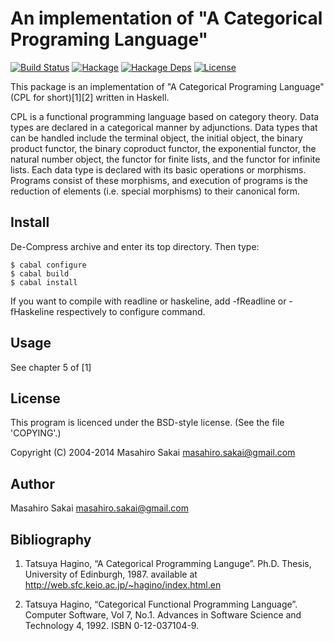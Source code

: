 An implementation of "A Categorical Programing Language"
========================================================

[![Build Status](https://github.com/msakai/cpl/actions/workflows/build.yaml/badge.svg)](https://github.com/msakai/cpl/actions/workflows/build.yaml)
[![Hackage](https://img.shields.io/hackage/v/CPL.svg)](https://hackage.haskell.org/package/CPL)
[![Hackage Deps](https://img.shields.io/hackage-deps/v/CPL.svg)](https://packdeps.haskellers.com/feed?needle=CPL)
[![License](https://img.shields.io/badge/License-BSD%203--Clause-blue.svg)](https://opensource.org/licenses/BSD-3-Clause)

This package is an implementation of "A Categorical Programing Language"
(CPL for short)[1][2] written in Haskell.

CPL is a functional programming language based on category
theory. Data types are declared in a categorical manner by
adjunctions. Data types that can be handled include the terminal
object, the initial object, the binary product functor, the binary
coproduct functor, the exponential functor, the natural number object,
the functor for finite lists, and the functor for infinite lists.
Each data type is declared with its basic operations or
morphisms. Programs consist of these morphisms, and execution of
programs is the reduction of elements (i.e. special morphisms) to
their canonical form.

Install
-------

De-Compress archive and enter its top directory.
Then type:

    $ cabal configure
    $ cabal build
    $ cabal install

If you want to compile with readline or haskeline, add -fReadline or
-fHaskeline respectively to configure command.

Usage
-----

See chapter 5 of [1]

License
-------

This program is licenced under the BSD-style license.
(See the file 'COPYING'.)

Copyright (C) 2004-2014 Masahiro Sakai <masahiro.sakai@gmail.com>

Author
------

Masahiro Sakai <masahiro.sakai@gmail.com>

Bibliography
------------

1. Tatsuya Hagino, “A Categorical Programming Languge”.
    Ph.D. Thesis, University of Edinburgh, 1987.
    available at <http://web.sfc.keio.ac.jp/~hagino/index.html.en>

2. Tatsuya Hagino, “Categorical Functional Programming Language”.
    Computer Software, Vol 7, No.1.
    Advances in Software Science and Technology 4, 1992.
    ISBN 0-12-037104-9.
